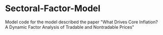 # Sectoral-Factor-Model
Model code for the model described the paper "What Drives Core Inflation? A Dynamic Factor Analysis of Tradable and Nontradable Prices"
